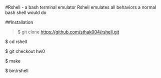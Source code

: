 #Rshell - a bash terminal emulator
Rshell emulates all behaviors a normal bash shell would do

##Installation
>$ git clone https://github.com/sthak004/rshell.git

$ cd rshell

$ git checkout hw0

$ make

$ bin/rshell
